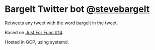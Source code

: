 # Bargelt Twitter bot [@stevebargelt](http://twitter.com/stevebargelt)
Retweets any tweet with the word bargelt in the tweet. 

Based on [Just For Func #14](https://youtu.be/SQeAKSJH4vw?list=PL64wiCrrxh4Jisi7OcCJIUpguV_f5jGnZ). 

Hosted in GCP, using systemd.

